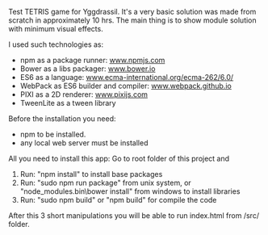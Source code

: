 Test TETRIS game for Yggdrassil.
It's a very basic solution was made from scratch in approximately 10 hrs.
The main thing is to show module solution with minimum visual effects.

I used such technologies as: 
* npm as a package runner: www.npmjs.com
* Bower as a libs packager: www.bower.io
* ES6 as a language: www.ecma-international.org/ecma-262/6.0/
* WebPack as ES6 builder and compiler: www.webpack.github.io
* PIXI as a 2D renderer: www.pixijs.com
* TweenLite as a tween library

Before the installation you need:
 * npm to be installed.
 * any local web server must be installed

All you need to install this app:
Go to root folder of this project and 
1. Run: "npm install" to install base packages
2. Run: "sudo npm run package" from unix system, or
"node_modules\.bin\bower install" from windows to install libraries
3. Run: "sudo npm build" or "npm build" for compile the code

After this 3 short manipulations you will be able to run index.html from /src/ folder.